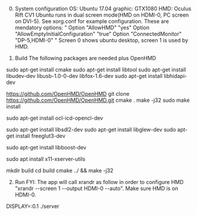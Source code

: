 0. System configuration
OS: Ubuntu 17.04
graphic: GTX1080
HMD: Oculus Rift CV1
Ubuntu runs in dual screen mode(HMD on HDMI-0, PC screen on DVI-5). See xorg.conf for example configuration.
These are mendatory options:
"
    Option         "AllowHMD" "yes"
    Option         "AllowEmptyInitialConfiguration" "true"
    Option         "ConnectedMonitor" "DP-5,HDMI-0"
"
Screen 0 shows ubuntu desktop, screen 1 is used by HMD.

1. Build
The following packages are needed plus OpenHMD

sudo apt-get install cmake
sudo apt-get install libtool
sudo apt-get install libudev-dev libusb-1.0-0-dev libfox-1.6-dev
sudo apt-get install libhidapi-dev

https://github.com/OpenHMD/OpenHMD
git clone https://github.com/OpenHMD/OpenHMD.git
cmake .
make -j32
sudo make install

sudo apt-get install ocl-icd-opencl-dev

sudo apt-get install libsdl2-dev
sudo apt-get install libglew-dev
sudo apt-get install freeglut3-dev

sudo apt-get install libboost-dev

sudo apt install x11-xserver-utils

mkdir build
cd build
cmake ../ && make -j32


2. Run
FYI: The app will call xrandr as follow in order to configure HMD
"xrandr --screen 1 --output HDMI-0 --auto". Make sure HMD is on HDMI-0.


DISPLAY=:0.1 ./server

